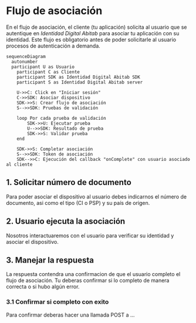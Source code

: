 # Flujo de asociación

En el flujo de asociación, el cliente (tu aplicación) solicita al usuario que se autentique en _Identidad Digital Abitab_ para asociar tu aplicación con su identidad. Este flujo es obligatorio antes de poder solicitarle al usuario procesos de autenticación a demanda.

```mermaid
sequenceDiagram
  autonumber
  participant U as Usuario
    participant C as Cliente
    participant SDK as Identidad Digital Abitab SDK
    participant S as Identidad Digital Abitab server

    U->>C: Click en "Iniciar sesión"
    C->>SDK: Asociar dispositivo
    SDK->>S: Crear flujo de asociación
    S-->>SDK: Pruebas de validación

    loop Por cada prueba de validación
        SDK->>U: Ejecutar prueba
        U-->>SDK: Resultado de prueba
        SDK->>S: Validar prueba
    end

    SDK->>S: Completar asociación
    S-->>SDK: Token de asociación
    SDK-->>C: Ejecución del callback "onComplete" con usuario asociado al cliente
```
<!-- diagram id="Flujo de asociación" caption: "Flujo de asociación" -->

## 1. Solicitar número de documento

Para poder asociar el dispositivo al usuario debes indicarnos el número de documento, asi como el tipo (CI o PSP) y su país de origen.

## 2. Usuario ejecuta la asociación

Nosotros interactuaremos con el usuario para verificar su identidad y asociar el dispositivo.

## 3. Manejar la respuesta

La respuesta contendra una confirmacion de que el usuario completo el flujo de asociación. Tu deberas confirmar si lo completo de manera correcta o si hubo algún error.

### 3.1 Confirmar si completo con exito

Para confirmar deberas hacer una llamada POST a ...
